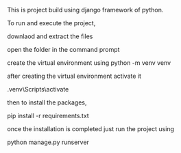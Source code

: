 This is project build using django framework of python.

To run and execute the project,

downlaod and extract the files

open the folder in the command prompt

create the virtual environment using python -m  venv venv

after creating the virtual environment activate it

.venv\Scripts\activate

then to install the packages,

pip install -r requirements.txt

once the installation is completed just run the project using

python manage.py runserver
